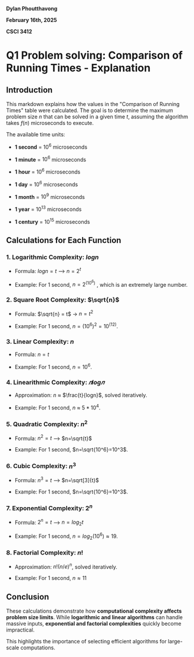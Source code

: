 **Dylan Phoutthavong**

**February 16th, 2025**

**CSCI 3412**

# Q1  Problem solving: Comparison of Running Times - Explanation

## Introduction

This markdown explains how the values in the "Comparison of Running Times" table were calculated. The goal is to determine the maximum problem size $n$ that can be solved in a given time $t$, assuming the algorithm takes $f(n)$ microseconds to execute.

The available time units:

- **1 second** = $10^6$ microseconds

- **1 minute** = $10^6$ microseconds

- **1 hour** = $10^6$ microseconds

- **1 day** = $10^6$ microseconds

- **1 month** = $10^9$ microseconds

- **1 year** = $10^13$ microseconds

- **1 century** = $10^15$ microseconds

## Calculations for Each Function

### 1.  Logarithmic Complexity: $logn$
- Formula: $log n = t$ --> $n = 2^t$

- Example: For 1 second, $n=2^(10^6)$ , which is an extremely large number.

### 2. Square Root Complexity: $\sqrt{n}$
- Formula: $\sqrt{n} = t$ -> $n = t^2$

- Example: For 1 second, $n=(10^6)^2=10^(12)$.

### 3. Linear Complexity: $n$
- Formula: $n=t$

- Example: For 1 second, $n=10^6$.

### 4. Linearithmic Complexity: $𝑛log𝑛$
- Approximation: $n$ $\approx$ $\frac{t}{logn}$, solved iteratively.

- Example: For 1 second, $n$ $\approx$ $5 * 10^4$.

### 5. Quadratic Complexity: $n^2$
- Formula: $n^2=t$ --> $n=\sqrt{t}$

- Example: For 1 second, $n=\sqrt{10^6}=10^3$.

### 6. Cubic Complexity: $n^3$
- Formula: $n^3=t$ --> $n=\sqrt[3]{t}$

- Example: For 1 second, $n=\sqrt{10^6}=10^3$.

### 7. Exponential Complexity: $2^n$
- Formula: $2^n=t$ --> $n=log_2t$

- Example: For 1 second, $n=log_2(10^6)\approx19$.

### 8.  Factorial Complexity: $n!$
- Approximation: $n!(n/e)^n$, solved iteratively.

- Example: For 1 second, $n\approx11$

## Conclusion

These calculations demonstrate how **computational complexity affects problem size limits**. While **logarithmic and linear algorithms** can handle massive inputs, **exponential and factorial complexities** quickly become impractical.

This highlights the importance of selecting efficient algorithms for large-scale computations.